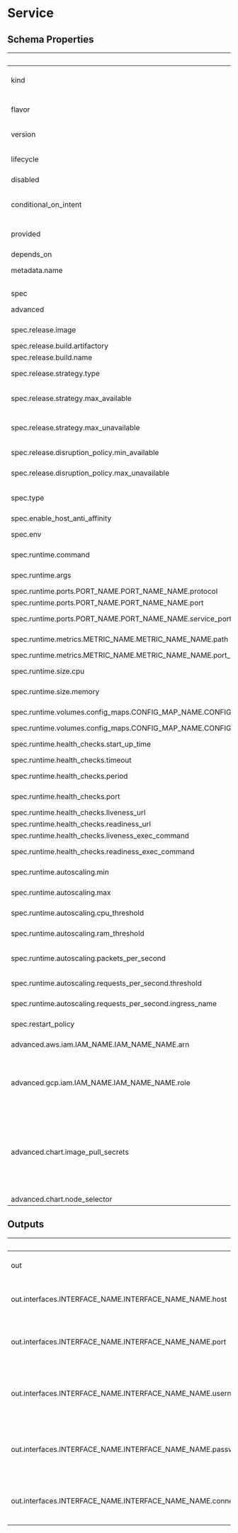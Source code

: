 # Service

## Schema Properties

|                                                                                  | Type                                         | Description                                                                                                                                                                                                                                                                                        | Required   |
|:---------------------------------------------------------------------------------|:---------------------------------------------|:---------------------------------------------------------------------------------------------------------------------------------------------------------------------------------------------------------------------------------------------------------------------------------------------------|:-----------|
| kind                                                                             | enum: service                                | Describes the type of resource. e.g. ingress, application, mysql etc. If not specified, fallback is the `folder_name`/instances                                                                                                                                                                    | No         |
| flavor                                                                           | enum: default                                | Implementation selector for the resource. e.g. for a resource type ingress, default, aws_alb, gcp_alb etc.                                                                                                                                                                                         | No         |
| version                                                                          | enum: 0.1                                    | This field can be used to pin to a particular version                                                                                                                                                                                                                                              | No         |
| lifecycle                                                                        | enum: ENVIRONMENT, ENVIRONMENT_BOOTSTRAP     | This field describes the phase in which the resource has to be invoked (`ENVIRONMENT` or `ENVIRONMENT_BOOTSTRAP`)                                                                                                                                                                                  | No         |
| disabled                                                                         | boolean                                      | Flag to disable the resource                                                                                                                                                                                                                                                                       | No         |
| conditional_on_intent                                                            | string                                       | Flag to enable the resource based on intent availability. eg mysql if mysql dashboard is required to be deployed. Note: Need to have the instance running beforehand to avail.                                                                                                                     | No         |
| provided                                                                         | boolean                                      | Flag to tell if the resource should not be provisioned by facets                                                                                                                                                                                                                                   | No         |
| depends_on                                                                       | array                                        | Dependencies on other resources. e.g. application x may depend on mysql                                                                                                                                                                                                                            | No         |
| metadata.name                                                                    | string                                       | Name of the resource                                                                                                                                                                                                                                                                               | No         |
|                                                                                  |                                              |     - if not specified, fallback is the `filename`                                                                                                                                                                                                                                                 |            |
| spec                                                                             | object                                       | Specification as per resource types schema                                                                                                                                                                                                                                                         | No         |
| advanced                                                                         | object                                       | Additional fields if any for a particular implementation of a resource                                                                                                                                                                                                                             | No         |
| spec.release.image                                                               | string                                       | The docker image of the application that you want to run                                                                                                                                                                                                                                           | No         |
| spec.release.build.artifactory                                                   | string                                       | Parent artifactory name                                                                                                                                                                                                                                                                            | No         |
| spec.release.build.name                                                          | string                                       | Name of the artifactory                                                                                                                                                                                                                                                                            | No         |
| spec.release.strategy.type                                                       | enum: RollingUpdate, Recreate                | Your kubernetes rollout type eg: RollingUpdate or Recreate                                                                                                                                                                                                                                         | No         |
| spec.release.strategy.max_available                                              | integer                                      | If type RollingUpdate , this is the max number of pods that can be created from the default replicas                                                                                                                                                                                               | No         |
| spec.release.strategy.max_unavailable                                            | integer                                      | If type RollingUpdate , this is the max number of pods that can be unavailable from the default replicas                                                                                                                                                                                           | No         |
| spec.release.disruption_policy.min_available                                     | integer                                      | This is the min number of pods should be available in case of failures                                                                                                                                                                                                                             | No         |
| spec.release.disruption_policy.max_unavailable                                   | integer                                      | This is the max number of pods that can be unavailable during a failure.                                                                                                                                                                                                                           | No         |
| spec.type                                                                        | enum: application, statefulset, cronjob, job | This will specify the type of service you want to create. eg: application, statefulset,cronjob etc                                                                                                                                                                                                 | No         |
| spec.enable_host_anti_affinity                                                   | boolean                                      | boolean to enable or disable host anti affinity                                                                                                                                                                                                                                                    | No         |
| spec.env                                                                         | object                                       | The key value pairs of all the environment variables that needs to be passed to the pod                                                                                                                                                                                                            | No         |
| spec.runtime.command                                                             | array                                        | The list of commands you want to perform before starting the container                                                                                                                                                                                                                             | No         |
| spec.runtime.args                                                                | array                                        | The list of arguments you want to pass for the above mentioned command                                                                                                                                                                                                                             | No         |
| spec.runtime.ports.PORT_NAME.PORT_NAME_NAME.protocol                             | enum: tcp, udp                               | the protocol of the port , either tcp or udp                                                                                                                                                                                                                                                       | No         |
| spec.runtime.ports.PORT_NAME.PORT_NAME_NAME.port                                 | string                                       | the port number where the pod is exposed                                                                                                                                                                                                                                                           | No         |
| spec.runtime.ports.PORT_NAME.PORT_NAME_NAME.service_port                         | string                                       | the port number where the service is exposed, this is optional                                                                                                                                                                                                                                     | No         |
| spec.runtime.metrics.METRIC_NAME.METRIC_NAME_NAME.path                           | string                                       | the path where the service monitor should scrape metrics                                                                                                                                                                                                                                           | No         |
| spec.runtime.metrics.METRIC_NAME.METRIC_NAME_NAME.port_name                      | string                                       | name of the service monitor                                                                                                                                                                                                                                                                        | No         |
| spec.runtime.size.cpu                                                            | string                                       | The number of CPU cores required, e.g '1' or '1000m'                                                                                                                                                                                                                                               | No         |
| spec.runtime.size.memory                                                         | string                                       | The amount of memory required, e.g '800Mi' or '1.5Gi'                                                                                                                                                                                                                                              | No         |
| spec.runtime.volumes.config_maps.CONFIG_MAP_NAME.CONFIG_MAP_NAME_NAME.name       | string                                       | The name of the config map that has been created in the kubernetes cluster                                                                                                                                                                                                                         | No         |
| spec.runtime.volumes.config_maps.CONFIG_MAP_NAME.CONFIG_MAP_NAME_NAME.mount_path | string                                       | The mount path for the config map                                                                                                                                                                                                                                                                  | No         |
| spec.runtime.health_checks.start_up_time                                         | integer                                      | The time kubernetes api needs to wait until the application is ready                                                                                                                                                                                                                               | No         |
| spec.runtime.health_checks.timeout                                               | integer                                      | Timeout for the health check                                                                                                                                                                                                                                                                       | No         |
| spec.runtime.health_checks.period                                                | integer                                      | This is the repeated interval in which kubelet does a health check                                                                                                                                                                                                                                 | No         |
| spec.runtime.health_checks.port                                                  | integer                                      | Specify the port in which the health checks should be made                                                                                                                                                                                                                                         | No         |
| spec.runtime.health_checks.liveness_url                                          | string                                       | URL to make the liveness check                                                                                                                                                                                                                                                                     | No         |
| spec.runtime.health_checks.readiness_url                                         | string                                       | URL to make the readiness check                                                                                                                                                                                                                                                                    | No         |
| spec.runtime.health_checks.liveness_exec_command                                 | array                                        | The list of commands to make liveness check                                                                                                                                                                                                                                                        | No         |
| spec.runtime.health_checks.readiness_exec_command                                | array                                        | The list of commands to make readiness check                                                                                                                                                                                                                                                       | No         |
| spec.runtime.autoscaling.min                                                     | integer                                      | This is the min replicas where the hpa downscales to                                                                                                                                                                                                                                               | No         |
| spec.runtime.autoscaling.max                                                     | integer                                      | This is the max replicas where the hpa upscales to                                                                                                                                                                                                                                                 | No         |
| spec.runtime.autoscaling.cpu_threshold                                           | integer                                      | The max cpu threshold that the hpa waits until it upscales                                                                                                                                                                                                                                         | No         |
| spec.runtime.autoscaling.ram_threshold                                           | integer                                      | The max ram threshold that the hpa waits until it upscales                                                                                                                                                                                                                                         | No         |
| spec.runtime.autoscaling.packets_per_second                                      | string                                       | The max number of packets that can be sent to the pod, once exceeded it autoscales. eg: 10k                                                                                                                                                                                                        | No         |
| spec.runtime.autoscaling.requests_per_second.threshold                           | string                                       | The rps threshold that hpa looks for , once exceeds it autoscales eg: 10k                                                                                                                                                                                                                          | No         |
| spec.runtime.autoscaling.requests_per_second.ingress_name                        | string                                       | Name of the ingress object that the hpa should watch for autoscaling                                                                                                                                                                                                                               | No         |
| spec.restart_policy                                                              | enum: Always, OnFailure, Never               | Can be of type Always , OnFailure or Never                                                                                                                                                                                                                                                         | No         |
| advanced.aws.iam.IAM_NAME.IAM_NAME_NAME.arn                                      | string                                       | The arn of the policy that you want to create a role and attach it to the deployment                                                                                                                                                                                                               | No         |
| advanced.gcp.iam.IAM_NAME.IAM_NAME_NAME.role                                     | string                                       | The id of the role that you want to attach to the deployment, you can check out this link on how to create roles in gcp https://cloud.google.com/iam/docs/creating-custom-roles#iam-custom-roles-get-metadata-console                                                                              | No         |
| advanced.chart.image_pull_secrets                                                | object                                       | Map of all the image pull secrets for the container image to be pulled from the repository. Each map should have name specified within it. For more information refer to: https://kubernetes.io/docs/tasks/configure-pod-container/pull-image-private-registry/#create-a-pod-that-uses-your-secret | No         |
| advanced.chart.node_selector                                                     | object                                       | Map of all node selectors for the application                                                                                                                                                                                                                                                      | No         |

## Outputs

|                                                                     | Type    | Description                                                                             | Required   | Referencing                                                                                  |
|:--------------------------------------------------------------------|:--------|:----------------------------------------------------------------------------------------|:-----------|:---------------------------------------------------------------------------------------------|
| out                                                                 | object  | Output given by the resource for others to refer.                                       | No         | ${service.RESOURCE_NAME.out}                                                                 |
| out.interfaces.INTERFACE_NAME.INTERFACE_NAME_NAME.host              | string  | The hostname or IP address of the database or cache server.                             | No         | ${service.RESOURCE_NAME.out.interfaces.INTERFACE_NAME.INTERFACE_NAME_NAME.host}              |
| out.interfaces.INTERFACE_NAME.INTERFACE_NAME_NAME.port              | integer | The port number to use for connecting to the database or cache server.                  | No         | ${service.RESOURCE_NAME.out.interfaces.INTERFACE_NAME.INTERFACE_NAME_NAME.port}              |
| out.interfaces.INTERFACE_NAME.INTERFACE_NAME_NAME.username          | string  | The username to use for authentication when connecting to the database or cache server. | No         | ${service.RESOURCE_NAME.out.interfaces.INTERFACE_NAME.INTERFACE_NAME_NAME.username}          |
| out.interfaces.INTERFACE_NAME.INTERFACE_NAME_NAME.password          | string  | The password to use for authentication when connecting to the database or cache server. | No         | ${service.RESOURCE_NAME.out.interfaces.INTERFACE_NAME.INTERFACE_NAME_NAME.password}          |
| out.interfaces.INTERFACE_NAME.INTERFACE_NAME_NAME.connection_string | string  | The connection_string to use when connecting to the datastore.                          | No         | ${service.RESOURCE_NAME.out.interfaces.INTERFACE_NAME.INTERFACE_NAME_NAME.connection_string} |

